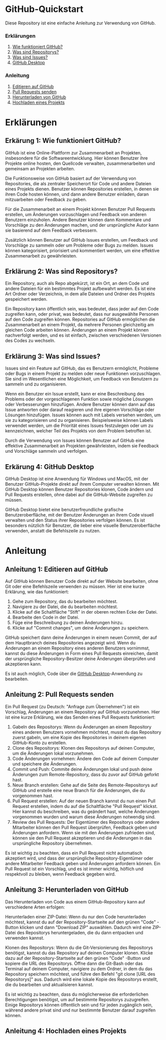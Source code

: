 
# GitHub-Quickstart
Diese Repository ist eine einfache Anleitung zur Verwendung von GitHub.

### Erklärungen
1. [Wie funktioniert GitHub?](#e1)
2. [Was sind Repositorys?](#e2)
3. [Was sind Issues?](#e3)
4. [GitHub Desktop](#e4)

### Anleitung
1. [Editieren auf GitHub](#a1)
2. [Pull Requests senden](#a2)
3. [Herunterladen von GitHub](#a3)
4. [Hochladen eines Projekts](#a4)

# Erklärungen

<a name="e1"></a>
## Erkärung 1: Wie funktioniert GitHub?
GitHub ist eine Online-Plattform zur Zusammenarbeit an Projekten, insbesondere für die Softwareentwicklung. Hier können Benutzer ihre Projekte online hosten, den Quellcode verwalten, zusammenarbeiten und gemeinsam an Projekten arbeiten.

Die Funktionsweise von GitHub basiert auf der Verwendung von Repositories, die als zentraler Speicherort für Code und andere Dateien eines Projekts dienen. Benutzer können Repositories erstellen, in denen sie ihren Code hosten können, und dann andere Benutzer einladen, daran mitzuarbeiten oder Feedback zu geben.

Für die Zusammenarbeit an einem Projekt können Benutzer Pull Requests erstellen, um Änderungen vorzuschlagen und Feedback von anderen Benutzern einzuholen. Andere Benutzer können dann Kommentare und Vorschläge zu den Änderungen machen, und der ursprüngliche Autor kann sie basierend auf dem Feedback verbessern.

Zusätzlich können Benutzer auf GitHub Issues erstellen, um Feedback und Vorschläge zu sammeln oder um Probleme oder Bugs zu melden. Issues können kategorisiert, priorisiert und kommentiert werden, um eine effektive Zusammenarbeit zu gewährleisten.

<a name="e2"></a>
## Erklärung 2: Was sind Repositorys?
Ein Repository, auch als Repo abgekürzt, ist ein Ort, an dem Code und andere Dateien für ein bestimmtes Projekt aufbewahrt werden. Es ist eine Art Ordner oder Verzeichnis, in dem alle Dateien und Ordner des Projekts gespeichert werden.

Ein Repository kann öffentlich sein, was bedeutet, dass jeder auf den Code zugreifen kann, oder privat, was bedeutet, dass nur ausgewählte Personen auf den Code zugreifen können. Repositories auf GitHub ermöglichen die Zusammenarbeit an einem Projekt, da mehrere Personen gleichzeitig am gleichen Code arbeiten können. Änderungen an einem Projekt können nachverfolgt werden, und es ist einfach, zwischen verschiedenen Versionen des Codes zu wechseln.

<a name="e3"></a>
## Erklärung 3: Was sind Issues?
Issues sind ein Feature auf GitHub, das es Benutzern ermöglicht, Probleme oder Bugs in einem Projekt zu melden oder neue Funktionen vorzuschlagen. Sie sind im Wesentlichen eine Möglichkeit, um Feedback von Benutzern zu sammeln und zu organisieren.

Wenn ein Benutzer ein Issue erstellt, kann er eine Beschreibung des Problems oder der vorgeschlagenen Funktion sowie mögliche Lösungen oder Verbesserungen hinzufügen. Andere Benutzer können dann auf das Issue antworten oder darauf reagieren und ihre eigenen Vorschläge oder Lösungen hinzufügen. Issues können auch mit Labels versehen werden, um sie zu kategorisieren und zu organisieren. Beispielsweise können Labels verwendet werden, um die Priorität eines Issues festzulegen oder um zu kennzeichnen, welcher Teil des Projekts von dem Problem betroffen ist.

Durch die Verwendung von Issues können Benutzer auf GitHub eine effektive Zusammenarbeit an Projekten gewährleisten, indem sie Feedback und Vorschläge sammeln und verfolgen.

<a name="e4"></a>
## Erkärung 4: GitHub Desktop
GitHub Desktop ist eine Anwendung für Windows und MacOS, mit der Benutzer GitHub-Projekte direkt auf ihrem Computer verwalten können. Mit GitHub Desktop können Benutzer Repositories klonen, Code ändern und Pull Requests erstellen, ohne dabei auf die GitHub-Website zugreifen zu müssen.

GitHub Desktop bietet eine benutzerfreundliche grafische Benutzeroberfläche, mit der Benutzer Änderungen an ihrem Code visuell verwalten und den Status ihrer Repositories verfolgen können. Es ist besonders nützlich für Benutzer, die lieber eine visuelle Benutzeroberfläche verwenden, anstatt die Befehlszeile zu nutzen.

# Anleitung

<a name="a1"></a>
## Anleitung 1: Editieren auf GitHub
Auf GitHub können Benutzer Code direkt auf der Website bearbeiten, ohne Git oder eine Befehlszeile verwenden zu müssen. Hier ist eine kurze Erklärung, wie das funktioniert:

1. Gehe zum Repository, das du bearbeiten möchtest.
2. Navigiere zu der Datei, die du bearbeiten möchtest.
3. Klicke auf die Schaltfläche "Stift" in der oberen rechten Ecke der Datei.
4. Bearbeite den Code in der Datei.
5. Füge eine Beschreibung zu deinen Änderungen hinzu.
6. Klicke auf "Commit changes", um deine Änderungen zu speichern.

GitHub speichert dann deine Änderungen in einem neuen Commit, der auf dem Hauptbranch deines Repositories angezeigt wird. Wenn du Änderungen an einem Repository eines anderen Benutzers vornimmst, kannst du diese Änderungen in Form eines Pull Requests einreichen, damit der ursprüngliche Repository-Besitzer deine Änderungen überprüfen und akzeptieren kann.

Es ist auch möglich, Code über die [GitHub Desktop](#e4)-Anwendung zu bearbeiten.

<a name="a2"></a>
## Anleitung 2: Pull Requests senden
Ein Pull Request (zu Deutsch: "Anfrage zum Übernehmen") ist ein Vorschlag, Änderungen an einem Repository auf GitHub vorzunehmen. Hier ist eine kurze Erklärung, wie das Senden eines Pull Requests funktioniert:

1. Gabeln des Repositorys: Wenn du Änderungen an einem Repository eines anderen Benutzers vornehmen möchtest, musst du das Repository zuerst gabeln, um eine Kopie des Repositories in deinem eigenen GitHub-Konto zu erstellen.
2. Clone des Repositorys: Klonen des Repositorys auf deinen Computer, um die Änderungen lokal vorzunehmen.
3. Code Änderungen vornehmen: Ändere den Code auf deinem Computer und speichere die Änderungen.
4. Commit und Push: Commite deine Änderungen lokal und push deine Änderungen zum Remote-Repository, dass du zuvor auf GitHub geforkt hast.
5. Neue Branch erstellen: Gehe auf die Seite des Remote-Repositorys auf GitHub und erstelle eine neue Branch für die Änderungen, die du vorgenommen hast.
6. Pull Request erstellen: Auf der neuen Branch kannst du nun einen Pull Request erstellen, indem du auf die Schaltfläche "Pull Request" klickst. Hier kannst du beschreiben, was du geändert hast, welche Änderungen vorgenommen wurden und warum diese Änderungen notwendig sind.
7. Review des Pull Requests: Der Eigentümer des Repositorys oder andere Mitarbeiter können den Pull Request überprüfen, Feedback geben und Änderungen anfordern. Wenn sie mit den Änderungen zufrieden sind, können sie den Pull Request akzeptieren und die Änderungen in das ursprüngliche Repository übernehmen.

Es ist wichtig zu beachten, dass ein Pull Request nicht automatisch akzeptiert wird, und dass der ursprüngliche Repository-Eigentümer oder andere Mitarbeiter Feedback geben und Änderungen anfordern können. Ein Pull Request ist ein Vorschlag, und es ist immer wichtig, höflich und respektvoll zu bleiben, wenn Feedback gegeben wird.

<a name="a3"></a>
## Anleitung 3: Herunterladen von GitHub
Das Herunterladen von Code aus einem GitHub-Repository kann auf verschiedene Arten erfolgen:

Herunterladen einer ZIP-Datei: Wenn du nur den Code herunterladen möchtest, kannst du auf der Repository-Startseite auf den grünen "Code" -Button klicken und dann "Download ZIP" auswählen. Dadurch wird eine ZIP-Datei des Repositorys heruntergeladen, die du dann entpacken und verwenden kannst.

Klonen des Repositorys: Wenn du die Git-Versionierung des Repositorys benötigst, kannst du das Repository auf deinen Computer klonen. Klicke dazu auf der Repository-Startseite auf den grünen "Code" -Button und kopiere die URL des Repositorys. Öffne dann die Git-Bash oder das Terminal auf deinem Computer, navigiere zu dem Ordner, in dem du das Repository speichern möchtest, und führe den Befehl "git clone [URL des Repositorys]" aus. Dadurch wird eine lokale Kopie des Repositorys erstellt, die du bearbeiten und aktualisieren kannst.

Es ist wichtig zu beachten, dass du möglicherweise die erforderlichen Berechtigungen benötigst, um auf bestimmte Repositorys zuzugreifen. Einige Repositorys können öffentlich sein und für jeden zugänglich sein, während andere privat sind und nur bestimmte Benutzer darauf zugreifen können.

<a name="a4"></a>
## Anleitung 4: Hochladen eines Projekts
